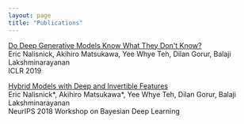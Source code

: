 ```yaml
---
layout: page
title: "Publications"
---
```


[Do Deep Generative Models Know What They Don't Know?](https://arxiv.org/abs/1810.09136) <br>
Eric Nalisnick, Akihiro Matsukawa, Yee Whye Teh, Dilan Gorur, Balaji Lakshminarayanan <br>
ICLR 2019

[Hybrid Models with Deep and Invertible Features](http://www.gatsby.ucl.ac.uk/~balaji/BDL-NeurIPS2018-hybrid.pdf) <br>
Eric Nalisnick\*, Akihiro Matsukawa\*, Yee Whye Teh, Dilan Gorur, Balaji Lakshminarayanan <br>
NeurIPS 2018 Workshop on Bayesian Deep Learning
